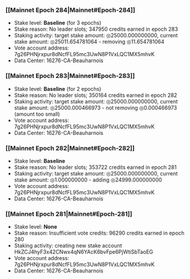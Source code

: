 ### [[Mainnet Epoch 284|Mainnet#Epoch-284]]
* Stake level: **Baseline** (for 3 epochs)
* Stake reason: No leader slots; 347950 credits earned in epoch 283
* Staking activity: target stake amount: ◎25000.000000000, current stake amount: ◎25011.654781064 - removing ◎11.654781064
* Vote account address: 7g26PHNjrxpur8dNcfFL95mc3UwN8P1VxLQC1MX5mhvK
* Data Center: 16276-CA-Beauharnois
### [[Mainnet Epoch 283|Mainnet#Epoch-283]]
* Stake level: **Baseline** (for 2 epochs)
* Stake reason: No leader slots; 350164 credits earned in epoch 282
* Staking activity: target stake amount: ◎25000.000000000, current stake amount: ◎25000.000466973 - not removing ◎0.000466973 (amount too small)
* Vote account address: 7g26PHNjrxpur8dNcfFL95mc3UwN8P1VxLQC1MX5mhvK
* Data Center: 16276-CA-Beauharnois
### [[Mainnet Epoch 282|Mainnet#Epoch-282]]
* Stake level: **Baseline**
* Stake reason: No leader slots; 353722 credits earned in epoch 281
* Staking activity: target stake amount: ◎25000.000000000, current stake amount: ◎1.000000000 - adding ◎24999.000000000
* Vote account address: 7g26PHNjrxpur8dNcfFL95mc3UwN8P1VxLQC1MX5mhvK
* Data Center: 16276-CA-Beauharnois
### [[Mainnet Epoch 281|Mainnet#Epoch-281]]
* Stake level: **None**
* Stake reason: Insufficient vote credits: 96290 credits earned in epoch 280
* Staking activity: creating new stake account HkZCJ4hyF3x42CNwx4qN6YAcK6bvFpe6PjWtiSbTaoEG
* Vote account address: 7g26PHNjrxpur8dNcfFL95mc3UwN8P1VxLQC1MX5mhvK
* Data Center: 16276-CA-Beauharnois